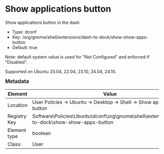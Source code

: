 # Show applications button

Show applications button in the dash

- Type: dconf
- Key: /org/gnome/shell/extensions/dash-to-dock/show-show-apps-button
- Default: true

Note: default system value is used for "Not Configured" and enforced if "Disabled".

Supported on Ubuntu 20.04, 22.04, 23.10, 24.04, 24.10.



<span style="font-size: larger;">**Metadata**</span>

| Element      | Value            |
| ---          | ---              |
| Location     | User Policies -> Ubuntu -> Desktop -> Shell -> Show applications button    |
| Registry Key | Software\Policies\Ubuntu\dconf\org\gnome\shell\extensions\dash-to-dock\show-show-apps-button         |
| Element type | boolean |
| Class:       | User       |
